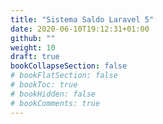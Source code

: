 ```yaml
---
title: "Sistema Saldo Laravel 5"
date: 2020-06-10T19:12:31+01:00
github: ""
weight: 10
draft: true
bookCollapseSection: false
# bookFlatSection: false
# bookToc: true
# bookHidden: false
# bookComments: true
---
```


